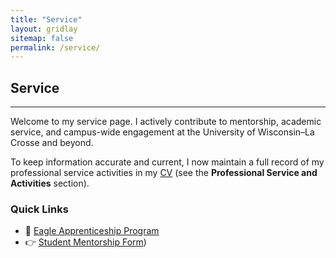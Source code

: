 ```yaml
---
title: "Service"
layout: gridlay
sitemap: false
permalink: /service/
---
```


## Service

---

Welcome to my service page. I actively contribute to mentorship, academic service, and campus-wide engagement at the University of Wisconsin–La Crosse and beyond. 

To keep information accurate and current, I now maintain a full record of my professional service activities in my [CV](../CV/) (see the **Professional Service and Activities** section).

### Quick Links
- 🔗 [Eagle Apprenticeship Program](https://www.uwlax.edu/urc/eagle-apprentices/)
- 👉 [Student Mentorship Form](https://uwlax.ca1.qualtrics.com/jfe/form/SV_ezctoqUlMHZ5OwS))

